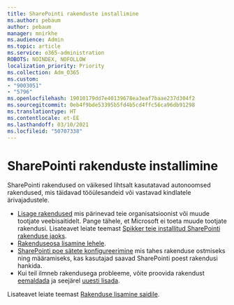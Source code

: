 ```yaml
---
title: SharePointi rakenduste installimine
ms.author: pebaum
author: pebaum
manager: mnirkhe
ms.audience: Admin
ms.topic: article
ms.service: o365-administration
ROBOTS: NOINDEX, NOFOLLOW
localization_priority: Priority
ms.collection: Adm_O365
ms.custom:
- "9003051"
- "5796"
ms.openlocfilehash: 19010179dd7e40139678ea3eaf7baae237d304f2
ms.sourcegitcommit: 0eb4f9bde53395b5fd4b5cd4ffc56ca96db91298
ms.translationtype: HT
ms.contentlocale: et-EE
ms.lasthandoff: 03/10/2021
ms.locfileid: "50707338"
---
```

# <a name="install-sharepoint-apps"></a>SharePointi rakenduste installimine

SharePointi rakendused on väikesed lihtsalt kasutatavad autonoomsed rakendused, mis täidavad tööülesandeid või vastavad kindlatele ärivajadustele.

- [Lisage rakendused](https://support.microsoft.com/office/ef9c0dbd-7fe1-4715-a1b0-fe3bc81317cb)  mis pärinevad teie organisatsioonist või muude tootjate veebisaitidelt. Pange tähele, et Microsoft ei toeta muude tootjate rakendusi. Lisateavet leiate teemast  [Spikker teie installitud SharePointi rakenduse jaoks](https://support.office.com/article/get-help-for-a-sharepoint-app-you-installed-fd98af7f-6af0-4573-8360-8f5631c6ab21).
-   [Rakenduseosa lisamine lehele](https://support.microsoft.com/office/6f06c0b7-44b8-4c69-b4ad-85197eee8d78).
-   [SharePointi poe sätete konfigureerimine](https://docs.microsoft.com/sharepoint/configure-sharepoint-store-settings)  mis tahes rakenduse ostmiseks ning määramiseks, kas kasutajad saavad SharePointi poest rakendusi hankida.
-   Kui teil ilmneb rakendusega probleeme, võite proovida rakendust  [eemaldada](https://support.microsoft.com/office/03198d1b-c33b-498d-9469-af641a587d6c)  ja seejärel  [uuesti lisada](https://support.microsoft.com/office/ef9c0dbd-7fe1-4715-a1b0-fe3bc81317cb).

Lisateavet leiate teemast  [Rakenduse lisamine saidile](https://support.microsoft.com/office/add-an-app-to-a-site-ef9c0dbd-7fe1-4715-a1b0-fe3bc81317cb).
